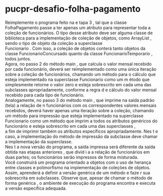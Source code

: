 # pucpr-desafio-folha-pagamento

Reimplemente o programa feito na  e tapa 3 ,   tal que a classe  FolhaPagamento  passe a ter apenas um atributo para representar toda a coleção de funcionários. 
O tipo desse atributo deve ser alguma classe de biblioteca para a implementação de coleção de objetos, como  ArrayList , sendo o tipo de objeto da coleção  a superclasse  
Funcionario . Com isso, a coleção de objetos conterá tanto objetos da classe  FuncionarioConcursado   quanto  da classe  FuncionarioTemporario , todos juntos.    
Agora, no passo 2 do método  main , que calcula o valor mensal recebido por cada funcionário, deverá ser reimplementado como uma única iteração sobre a coleção de funcionários, 
chamando um método para o cálculo que esteja implementado na superclasse  Funcionario  como um m étodo que simplesmente retorne  o valor zero e esteja sobrescrito 
em cada uma das subclasses apropriadamente, conforme a regra d e  cálculo do valor mensal recebido para cada tipo de funcionário.    
Analogamente, no passo 3 do método  main ,   que imprime na saída padrão (tela) a relação de  n  funcionários com os correspondentes 
valores mensais recebidos, deverá haver apenas uma iteração sobre a coleção, chamando um método para impressão que esteja implementado na superclasse 
Funcionario  como um método que imprim a  todos os atributos genéricos do funcionário e esteja sobrescrito em cada uma das superclasses ,  
a fim de imprimir também os atributos específicos apropriadamente. Nes t e caso, a implementação do método de impressão da subclasse deve chamar a implementação da superclasse.    
Nes t a nova versão do programa, a saída impressa será diferente da saída obtida nas etapas anteriores ,  que divid i a a relação de funcionários em duas partes; 
os funcionários serão impressos de forma misturada.  
Você  construirá um programa orientado a objetos com  o  uso de herança entre classes e polimorfismo na implementação de coleções de objetos.   
Assim,  aprenderá a definir a versão genérica de um método e faze r sua sobrescrita em subclasses.  Observe  que, apesar de chamar o método  de  forma genérica , 
o ambiente de execução do programa encontra e executa  a versão específica  adequada.  

